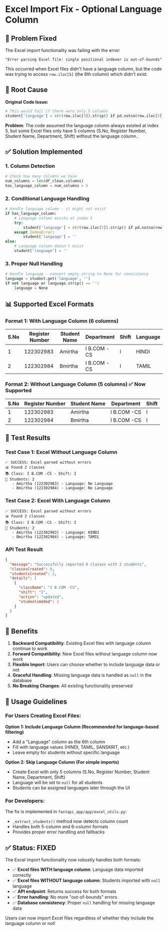 # Excel Import Fix - Optional Language Column

## 🐛 Problem Fixed

The Excel import functionality was failing with the error:
```
"Error parsing Excel file: single positional indexer is out-of-bounds"
```

This occurred when Excel files didn't have a language column, but the code was trying to access `row.iloc[5]` (the 6th column) which didn't exist.

## 🔧 Root Cause

**Original Code Issue:**
```python
# This would fail if there were only 5 columns
student['language'] = str(row.iloc[5]).strip() if pd.notna(row.iloc[5]) else ''
```

**Problem**: The code assumed the language column always existed at index 5, but some Excel files only have 5 columns (S.No, Register Number, Student Name, Department, Shift) without the language column.

## ✅ Solution Implemented

### 1. **Column Detection**
```python
# Check how many columns we have
num_columns = len(df_clean.columns)
has_language_column = num_columns > 5
```

### 2. **Conditional Language Handling**
```python
# Handle language column - it might not exist
if has_language_column:
    # Language column exists at index 5
    try:
        student['language'] = str(row.iloc[5]).strip() if pd.notna(row.iloc[5]) else ''
    except IndexError:
        student['language'] = ''
else:
    # Language column doesn't exist
    student['language'] = ''
```

### 3. **Proper Null Handling**
```python
# Handle language - convert empty string to None for consistency
language = student.get('language', '')
if not language or language.strip() == '':
    language = None
```

## 📊 Supported Excel Formats

### Format 1: With Language Column (6 columns)
| S.No | Register Number | Student Name | Department | Shift | Language |
|------|----------------|--------------|------------|-------|----------|
| 1    | 122302983      | Amirtha      | I B.COM -CS| I     | HINDI    |
| 2    | 122302984      | Bmirtha      | I B.COM -CS| I     | TAMIL    |

### Format 2: Without Language Column (5 columns) ✅ **Now Supported**
| S.No | Register Number | Student Name | Department | Shift |
|------|----------------|--------------|------------|-------|
| 1    | 122302983      | Amirtha      | I B.COM -CS| I     |
| 2    | 122302984      | Bmirtha      | I B.COM -CS| I     |

## 🧪 Test Results

### Test Case 1: Excel Without Language Column
```
✅ SUCCESS: Excel parsed without errors
📊 Found 2 classes
📚 Class: I B.COM -CS - Shift: I
👥 Students: 2
   - Amirtha (122302983) - Language: No Language
   - Bmirtha (122302984) - Language: No Language
```

### Test Case 2: Excel With Language Column
```
✅ SUCCESS: Excel parsed without errors
📊 Found 2 classes
📚 Class: I B.COM -CS - Shift: I
👥 Students: 2
   - Amirtha (122302983) - Language: HINDI
   - Bmirtha (122302984) - Language: TAMIL
```

### API Test Result
```json
{
  "message": "Successfully imported 0 classes with 2 students",
  "classesCreated": 0,
  "studentsCreated": 2,
  "details": [
    {
      "className": "I B.COM -CS",
      "shift": "I",
      "action": "updated",
      "studentsAdded": 2
    }
  ]
}
```

## 🎯 Benefits

1. **Backward Compatibility**: Existing Excel files with language column continue to work
2. **Forward Compatibility**: New Excel files without language column now work
3. **Flexible Import**: Users can choose whether to include language data or not
4. **Graceful Handling**: Missing language data is handled as `null` in the database
5. **No Breaking Changes**: All existing functionality preserved

## 📝 Usage Guidelines

### For Users Creating Excel Files:

**Option 1: Include Language Column (Recommended for language-based filtering)**
- Add a "Language" column as the 6th column
- Fill with language values (HINDI, TAMIL, SANSKRIT, etc.)
- Leave empty for students without specific language

**Option 2: Skip Language Column (For simple imports)**
- Create Excel with only 5 columns (S.No, Register Number, Student Name, Department, Shift)
- Language will be set to `null` for all students
- Students can be assigned languages later through the UI

### For Developers:

The fix is implemented in `fastapi_app/app/excel_utils.py`:
- `_extract_students()` method now detects column count
- Handles both 5-column and 6-column formats
- Provides proper error handling and fallbacks

## ✅ Status: FIXED

The Excel import functionality now robustly handles both formats:
- ✅ **Excel files WITH language column**: Language data imported correctly
- ✅ **Excel files WITHOUT language column**: Students imported with `null` language
- ✅ **API endpoint**: Returns success for both formats
- ✅ **Error handling**: No more "out-of-bounds" errors
- ✅ **Database consistency**: Proper `null` handling for missing language data

Users can now import Excel files regardless of whether they include the language column or not!
